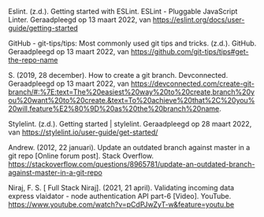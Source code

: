 Eslint. (z.d.). Getting started with ESLint. ESLint - Pluggable JavaScript Linter. Geraadpleegd op 13 maart 2022, van https://eslint.org/docs/user-guide/getting-started

GitHub - git-tips/tips: Most commonly used git tips and tricks. (z.d.). GitHub. Geraadpleegd op 13 maart 2022, van https://github.com/git-tips/tips#get-the-repo-name

S. (2019, 28 december). How to create a git branch. Devconnected. Geraadpleegd op 13 maart 2022, van https://devconnected.com/create-git-branch/#:%7E:text=The%20easiest%20way%20to%20create,branch%20you%20want%20to%20create.&text=To%20achieve%20that%2C%20you%20will,feature%E2%80%9D%20as%20the%20branch%20name.

Stylelint. (z.d.). Getting started | stylelint. Geraadpleegd op 28 maart 2022, van https://stylelint.io/user-guide/get-started/

Andrew. (2012, 22 januari). Update an outdated branch against master in a git repo [Online forum post]. Stack Overflow. https://stackoverflow.com/questions/8965781/update-an-outdated-branch-against-master-in-a-git-repo

Niraj, F. S. [ Full Stack Niraj]. (2021, 21 april). Validating incoming data express vlaidator - node authentication API part-6 [Video]. YouTube. https://www.youtube.com/watch?v=pCdPJwZyT-w&feature=youtu.be